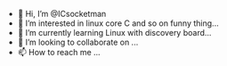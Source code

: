 - 👋 Hi, I’m @ICsocketman
- 👀 I’m interested in linux core C and so on funny thing...
- 🌱 I’m currently learning Linux with discovery board...
- 💞️ I’m looking to collaborate on ...
- 📫 How to reach me ...

<!---
ICsocketman/ICsocketman is a ✨ special ✨ repository because its `README.md` (this file) appears on your GitHub profile.
You can click the Preview link to take a look at your changes.
--->
